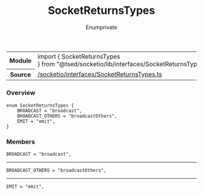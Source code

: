 
<header class="symbol-info-header"><h1 id="socketreturnstypes">SocketReturnsTypes</h1><label class="symbol-info-type-label enum">Enum</label><label class="api-type-label private" title="private">private</label></header>
<!-- summary -->
<section class="symbol-info"><table class="is-full-width"><tbody><tr><th>Module</th><td><div class="lang-typescript"><span class="token keyword">import</span> { SocketReturnsTypes }&nbsp;<span class="token keyword">from</span>&nbsp;<span class="token string">"@tsed/socketio/lib/interfaces/SocketReturnsTypes"</span></div></td></tr><tr><th>Source</th><td><a href="https://github.com/Romakita/ts-express-decorators/blob/v4.17.2/src//socketio/interfaces/SocketReturnsTypes.ts#L0-L0">/socketio/interfaces/SocketReturnsTypes.ts</a></td></tr></tbody></table></section>
<!-- overview -->


### Overview


<pre><code class="typescript-lang ">enum SocketReturnsTypes <span class="token punctuation">{</span>
    BROADCAST = "broadcast"<span class="token punctuation">,</span>
    BROADCAST_OTHERS = "broadcastOthers"<span class="token punctuation">,</span>
    EMIT = "emit"<span class="token punctuation">,</span>
<span class="token punctuation">}</span></code></pre>


<!-- Parameters -->

<!-- Description -->

<!-- Members -->







### Members



<div class="method-overview">
<pre><code class="typescript-lang ">BROADCAST = "broadcast"<span class="token punctuation">,</span></code></pre>
</div>




<hr/>



<div class="method-overview">
<pre><code class="typescript-lang ">BROADCAST_OTHERS = "broadcastOthers"<span class="token punctuation">,</span></code></pre>
</div>




<hr/>



<div class="method-overview">
<pre><code class="typescript-lang ">EMIT = "emit"<span class="token punctuation">,</span></code></pre>
</div>








